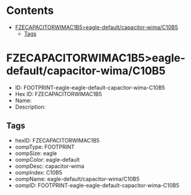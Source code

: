 



Contents
========

* [FZECAPACITORWIMAC1B5>eagle-default/capacitor-wima/C10B5](#fzecapacitorwimac1b5eagle-defaultcapacitor-wimac10b5)
	* [Tags](#tags)

# FZECAPACITORWIMAC1B5>eagle-default/capacitor-wima/C10B5

- ID: FOOTPRINT-eagle-eagle-default-capacitor-wima-C10B5
- Hex ID: FZECAPACITORWIMAC1B5
- Name: 
- Description: 

## Tags

- hexID: FZECAPACITORWIMAC1B5
- oompType: FOOTPRINT
- oompSize: eagle
- oompColor: eagle-default
- oompDesc: capacitor-wima
- oompIndex: C10B5
- oompName: eagle-default/capacitor-wima/C10B5
- oompID: FOOTPRINT-eagle-eagle-default-capacitor-wima-C10B5
